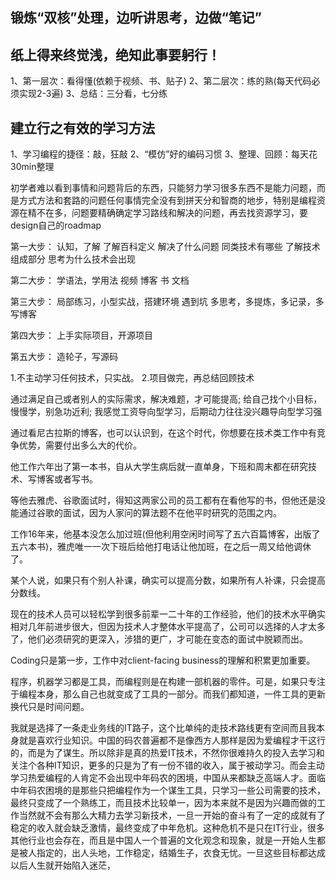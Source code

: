 

## 锻炼“双核”处理，边听讲思考，边做“笔记”
## 纸上得来终觉浅，绝知此事要躬行！
1、第一层次：看得懂(依赖于视频、书、贴子)
2、第二层次：练的熟(每天代码必须实现2-3遍)
3、总结：三分看，七分练

## 建立行之有效的学习方法
1、学习编程的捷径：敲，狂敲
2、“模仿”好的编码习惯
3、整理、回顾：每天花30min整理

初学者难以看到事情和问题背后的东西，只能努力学习很多东西不是能力问题，而是方式方法和套路的问题任何事情完全没有到拼天分和智商的地步，特别是编程资源在精不在多，问题要精确确定学习路线和解决的问题，再去找资源学习，要design自己的roadmap

第一大步：
认知，了解
了解百科定义
解决了什么问题 
同类技术有哪些
了解技术组成部分
思考为什么技术会出现

第二大步：
学语法，学用法
视频
博客
书
文档

第三大步：
局部练习，小型实战，搭建环境
遇到坑
多思考，多提炼，多记录，多写博客


第四大步：
上手实际项目，开源项目

第五大步：
造轮子，写源码

1.不主动学习任何技术，只实战。
2.项目做完，再总结回顾技术



通过满足自己或者别人的实际需求，解决难题，才可能提高; 给自己找个小目标，慢慢学，别急功近利; 我感觉工资导向型学习，后期动力往往没兴趣导向型学习强

通过看尼古拉斯的博客，也可以认识到，在这个时代，你想要在技术类工作中有竞争优势，需要付出多么大的代价。

他工作六年出了第一本书，自从大学生病后就一直单身，下班和周末都在研究技术、写博客或者写书。

等他去雅虎、谷歌面试时，得知这两家公司的员工都有在看他写的书，但他还是没能通过谷歌的面试，因为人家问的算法题不在他平时研究的范围之内。

工作16年来，他基本没怎么加过班(但他利用空闲时间写了五六百篇博客，出版了五六本书)，雅虎唯一一次下班后给他打电话让他加班，在之后一周又给他调休了。

某个人说，如果只有个别人补课，确实可以提高分数，如果所有人补课，只会提高分数线。

现在的技术人员可以轻松学到很多前辈一二十年的工作经验，他们的技术水平确实相对几年前进步很大，但因为技术人才整体水平提高了，公司可以选择的人才太多了，他们必须研究的更深入，涉猎的更广，才可能在变态的面试中脱颖而出。





Coding只是第一步，工作中对client-facing business的理解和积累更加重要。

程序，机器学习都是工具，而编程则是在构建一部机器的零件。可是，如果只专注于编程本身，那么自己也就变成了工具的一部分。而我们都知道，一件工具的更新换代只是时间问题。

我就是选择了一条走业务线的IT路子，这个比单纯的走技术路线更有空间而且我本身就是喜欢行业知识。中国的码农普遍都不是像西方人那样是因为爱编程才干这行的，而是为了谋生。所以除非是真的热爱IT技术，不然你很难持久的投入去学习和关注个各种IT知识，更多的只是为了有一份不错的收入，属于被动学习。而会主动学习热爱编程的人肯定不会出现中年码农的困境，中国从来都缺乏高端人才。面临中年码农困境的是那些只把编程作为一个谋生工具，只学习一些公司需要的技术，最终只变成了一个熟练工，而且技术比较单一，因为本来就不是因为兴趣而做的工作当然就不会有那么大精力去学习新技术，一旦一开始的奋斗有了一定的成就有了稳定的收入就会缺乏激情，最终变成了中年危机。这种危机不是只在IT行业，很多其他行业也会存在，而且是中国人一个普遍的文化观念和现象，就是一开始人生都是被人指定的，出人头地，工作稳定，结婚生子，衣食无忧。一旦这些目标都达成以后人生就开始陷入迷茫，
